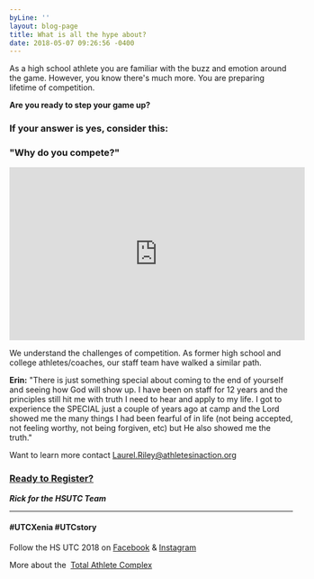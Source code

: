 ```yaml
---
byLine: ''
layout: blog-page
title: What is all the hype about?
date: 2018-05-07 09:26:56 -0400
---
```

As a high school athlete you are familiar with the buzz and emotion around the game.  However, you know there's much more.  You are preparing lifetime of competition.

**Are you ready to step your game up?**

### **If your answer is yes, consider this:**

### **"Why do you compete?"**

<iframe width="525" height="307" src="https://www.youtube.com/embed/Ge3m6CKUIW8" frameborder="0" allow="autoplay; encrypted-media" allowfullscreen></iframe>

We understand the challenges of competition.  As former high school and college athletes/coaches, our staff team have walked a similar path.

**Erin:**  "There is just something special about coming to the end of yourself and seeing how God will show up. I have been on staff for 12 years and the principles still hit me with truth I need to hear and apply to my life. I got to experience the SPECIAL just a couple of years ago at camp and the Lord showed me the many things I had been fearful of in life (not being accepted, not feeling worthy, not being forgiven, etc) but He also showed me the truth."

Want to learn more contact [Laurel.Riley@athletesinaction.org](mailto:laurel.riley@athletesinaction.org)

### [**Ready to Register?**]()

**_Rick for the HSUTC Team_**

---

#### **#UTCXenia     #UTCstory**

Follow the HS UTC 2018 on  [Facebook](https://www.facebook.com/aiatotalathletecomplex/) & [Instagram](https://www.instagram.com/aia_sports_complex/)

More about the  [Total Athlete Complex](http://www.aiasportscomplex.com/)